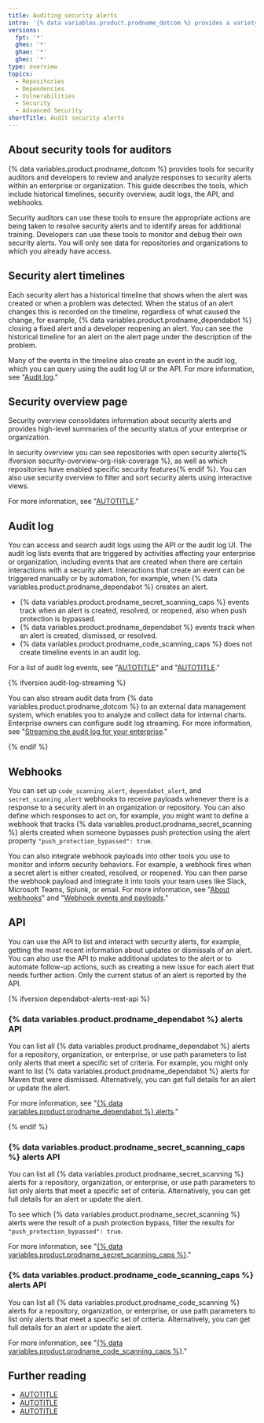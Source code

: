 ```yaml
---
title: Auditing security alerts
intro: '{% data variables.product.prodname_dotcom %} provides a variety of tools you can use to audit and monitor actions taken in response to security alerts.'
versions:
  fpt: '*'
  ghes: '*'
  ghae: '*'
  ghec: '*'
type: overview
topics:
  - Repositories
  - Dependencies
  - Vulnerabilities
  - Security
  - Advanced Security
shortTitle: Audit security alerts
---
```


## About security tools for auditors

{% data variables.product.prodname_dotcom %} provides tools for security auditors and developers to review and analyze responses to security alerts within an enterprise or organization. This guide describes the tools, which include historical timelines, security overview, audit logs, the API, and webhooks.

Security auditors can use these tools to ensure the appropriate actions are being taken to resolve security alerts and to identify areas for additional training. Developers can use these tools to monitor and debug their own security alerts. You will only see data for repositories and organizations to which you already have access.

## Security alert timelines

Each security alert has a historical timeline that shows when the alert was created or when a problem was detected. When the status of an alert changes this is recorded on the timeline, regardless of what caused the change, for example, {% data variables.product.prodname_dependabot %} closing a fixed alert and a developer reopening an alert. You can see the historical timeline for an alert on the alert page under the description of the problem.

Many of the events in the timeline also create an event in the audit log, which you can query using the audit log UI or the API. For more information, see "[Audit log](/code-security/getting-started/auditing-security-alerts#audit-log)."

## Security overview page

Security overview consolidates information about security alerts and provides high-level summaries of the security status of your enterprise or organization.

In security overview you can see repositories with open security alerts{% ifversion security-overview-org-risk-coverage %}, as well as which repositories have enabled specific security features{% endif %}. You can also use security overview to filter and sort security alerts using interactive views.

For more information, see "[AUTOTITLE](/code-security/security-overview/about-security-overview)."

## Audit log

You can access and search audit logs using the API or the audit log UI. The audit log lists events that are triggered by activities affecting your enterprise or organization, including events that are created when there are certain interactions with a security alert. Interactions that create an event can be triggered manually or by automation, for example, when {% data variables.product.prodname_dependabot %} creates an alert.

- {% data variables.product.prodname_secret_scanning_caps %} events track when an alert is created, resolved, or reopened, also when push protection is bypassed.
- {% data variables.product.prodname_dependabot %} events track when an alert is created, dismissed, or resolved.
- {% data variables.product.prodname_code_scanning_caps %} does not create timeline events in an audit log.

For a list of audit log events, see "[AUTOTITLE](/admin/monitoring-activity-in-your-enterprise/reviewing-audit-logs-for-your-enterprise/audit-log-events-for-your-enterprise)" and "[AUTOTITLE](/organizations/keeping-your-organization-secure/managing-security-settings-for-your-organization/audit-log-events-for-your-organization)."

{% ifversion audit-log-streaming %}

You can also stream audit data from {% data variables.product.prodname_dotcom %} to an external data management system, which enables you to analyze and collect data for internal charts. Enterprise owners can configure audit log streaming. For more information, see "[Streaming the audit log for your enterprise](/admin/monitoring-activity-in-your-enterprise/reviewing-audit-logs-for-your-enterprise/streaming-the-audit-log-for-your-enterprise)."

{% endif %}

## Webhooks

You can set up `code_scanning_alert`, `dependabot_alert`, and `secret_scanning_alert` webhooks to receive payloads whenever there is a response to a security alert in an organization or repository. You can also define which responses to act on, for example, you might want to define a webhook that tracks {% data variables.product.prodname_secret_scanning %} alerts created when someone bypasses push protection using the alert property `"push_protection_bypassed": true`.

You can also integrate webhook payloads into other tools you use to monitor and inform security behaviors. For example, a webhook fires when a secret alert is either created, resolved, or reopened. You can then parse the webhook payload and integrate it into tools your team uses like Slack, Microsoft Teams, Splunk, or email. For more information, see "[About webhooks](/webhooks-and-events/webhooks/about-webhooks)" and "[Webhook events and payloads](/webhooks-and-events/webhooks/webhook-events-and-payloads)."

## API

You can use the API to list and interact with security alerts, for example, getting the most recent information about updates or dismissals of an alert. You can also use the API to make additional updates to the alert or to automate follow-up actions, such as creating a new issue for each alert that needs further action. Only the current status of an alert is reported by the API.

{% ifversion dependabot-alerts-rest-api %}

### {% data variables.product.prodname_dependabot %} alerts API

You can list all {% data variables.product.prodname_dependabot %} alerts for a repository, organization, or enterprise, or use path parameters to list only alerts that meet a specific set of criteria. For example, you might only want to list {% data variables.product.prodname_dependabot %} alerts for Maven that were dismissed. Alternatively, you can get full details for an alert or update the alert.

For more information, see "[{% data variables.product.prodname_dependabot %} alerts](/rest/dependabot/alerts#about-dependabot-alerts)."

{% endif %}

### {% data variables.product.prodname_secret_scanning_caps %} alerts API

You can list all {% data variables.product.prodname_secret_scanning %} alerts for a repository, organization, or enterprise, or use path parameters to list only alerts that meet a specific set of criteria. Alternatively, you can get full details for an alert or update the alert.

To see which {% data variables.product.prodname_secret_scanning %} alerts were the result of a push protection bypass, filter the results for `"push_protection_bypassed": true`.

For more information, see "[{% data variables.product.prodname_secret_scanning_caps %}](/rest/secret-scanning)."

### {% data variables.product.prodname_code_scanning_caps %} alerts API

You can list all {% data variables.product.prodname_code_scanning %} alerts for a repository, organization, or enterprise, or use path parameters to list only alerts that meet a specific set of criteria. Alternatively, you can get full details for an alert or update the alert.

For more information, see "[{% data variables.product.prodname_code_scanning_caps %}](/rest/code-scanning)."

## Further reading

- [AUTOTITLE](/code-security/code-scanning/managing-code-scanning-alerts/managing-code-scanning-alerts-for-your-repository)
- [AUTOTITLE](/code-security/dependabot/dependabot-alerts/viewing-and-updating-dependabot-alerts)
- [AUTOTITLE](/code-security/secret-scanning/managing-alerts-from-secret-scanning)
